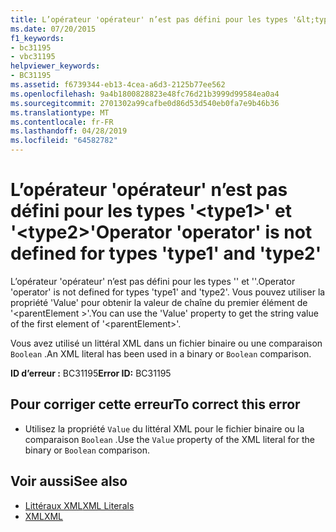 ```yaml
---
title: L’opérateur 'opérateur' n’est pas défini pour les types '&lt;type1&gt;' et '&lt;type2&gt;'
ms.date: 07/20/2015
f1_keywords:
- bc31195
- vbc31195
helpviewer_keywords:
- BC31195
ms.assetid: f6739344-eb13-4cea-a6d3-2125b77ee562
ms.openlocfilehash: 9a4b1800828823e48fc76d21b3999d99584ea0a4
ms.sourcegitcommit: 2701302a99cafbe0d86d53d540eb0fa7e9b46b36
ms.translationtype: MT
ms.contentlocale: fr-FR
ms.lasthandoff: 04/28/2019
ms.locfileid: "64582782"
---
```

# <a name="operator-operator-is-not-defined-for-types-type1-and-type2"></a><span data-ttu-id="eff0d-102">L’opérateur 'opérateur' n’est pas défini pour les types '&lt;type1&gt;' et '&lt;type2&gt;'</span><span class="sxs-lookup"><span data-stu-id="eff0d-102">Operator 'operator' is not defined for types 'type1' and 'type2'</span></span>
<span data-ttu-id="eff0d-103">L’opérateur 'opérateur' n’est pas défini pour les types '<type1>' et '<type2>'.</span><span class="sxs-lookup"><span data-stu-id="eff0d-103">Operator 'operator' is not defined for types 'type1' and 'type2'.</span></span> <span data-ttu-id="eff0d-104">Vous pouvez utiliser la propriété 'Value' pour obtenir la valeur de chaîne du premier élément de '\<parentElement >'.</span><span class="sxs-lookup"><span data-stu-id="eff0d-104">You can use the 'Value' property to get the string value of the first element of '\<parentElement>'.</span></span>  
  
 <span data-ttu-id="eff0d-105">Vous avez utilisé un littéral XML dans un fichier binaire ou une comparaison `Boolean` .</span><span class="sxs-lookup"><span data-stu-id="eff0d-105">An XML literal has been used in a binary or `Boolean` comparison.</span></span>  
  
 <span data-ttu-id="eff0d-106">**ID d’erreur :** BC31195</span><span class="sxs-lookup"><span data-stu-id="eff0d-106">**Error ID:** BC31195</span></span>  
  
## <a name="to-correct-this-error"></a><span data-ttu-id="eff0d-107">Pour corriger cette erreur</span><span class="sxs-lookup"><span data-stu-id="eff0d-107">To correct this error</span></span>  
  
- <span data-ttu-id="eff0d-108">Utilisez la propriété `Value` du littéral XML pour le fichier binaire ou la comparaison `Boolean` .</span><span class="sxs-lookup"><span data-stu-id="eff0d-108">Use the `Value` property of the XML literal for the binary or `Boolean` comparison.</span></span>  
  
## <a name="see-also"></a><span data-ttu-id="eff0d-109">Voir aussi</span><span class="sxs-lookup"><span data-stu-id="eff0d-109">See also</span></span>

- [<span data-ttu-id="eff0d-110">Littéraux XML</span><span class="sxs-lookup"><span data-stu-id="eff0d-110">XML Literals</span></span>](../../visual-basic/language-reference/xml-literals/index.md)
- [<span data-ttu-id="eff0d-111">XML</span><span class="sxs-lookup"><span data-stu-id="eff0d-111">XML</span></span>](../../visual-basic/programming-guide/language-features/xml/index.md)
